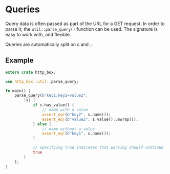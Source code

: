 # Queries

Query data is often passed as part of the URL for a GET request. In order to parse it, the
`util::parse_query()` function can be used. The signature is easy to work with, and flexible.

Queries are automatically split on `&` and `;`.
## Example

```rust
extern crate http_box;

use http_box::util::parse_query;

fn main() {
    parse_query(b"key1;key2=value2",
        |s| {
            if s.has_value() {
                // name with a value
                assert_eq!(b"key2", s.name());
                assert_eq!(b"value2", s.value().unwrap());
            } else {
                // name without a value
                assert_eq!(b"key1", s.name());
            }

            // specifying true indicates that parsing should continue
            true
        }
    );
}
```
